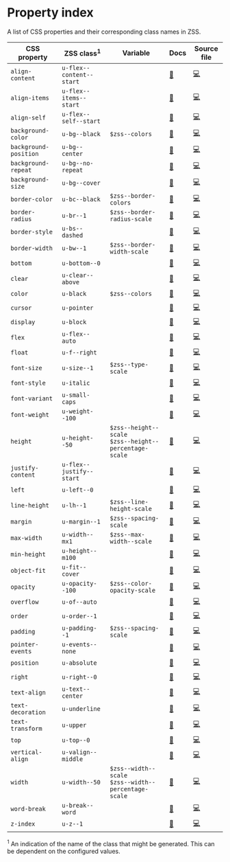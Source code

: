 # Property index

A list of CSS properties and their corresponding class names in ZSS.

CSS property | ZSS class<sup>1</sup>  | Variable | Docs | Source file
------------ | ---------- | -------- | ------------ | ----------
`align-content` | `u-flex--content--start` | | [📜](layout/flex.md) | [💻](../src/utilities/_flex.scss)
`align-items` | `u-flex--items--start` | | [📜](layout/flex.md) | [💻](../src/utilities/_flex.scss)
`align-self` | `u-flex--self--start` | | [📜](layout/flex.md) | [💻](../src/utilities/_flex.scss)
`background-color` | `u-bg--black` | `$zss--colors` | [📜](theming/colors.md) | [💻](../src/utilities/_background-color.scss)
`background-position` | `u-bg--center` | | [📜](theming/backgrounds.md) | [💻](../src/utilities/_background-position.scss)
`background-repeat` | `u-bg--no-repeat` | | [📜](theming/backgrounds.md) | [💻](../src/utilities/_background-repeat.scss)
`background-size` | `u-bg--cover` | | [📜](theming/backgrounds.md) | [💻](../src/utilities/_background-size.scss)
`border-color` | `u-bc--black` | `$zss--border-colors` | [📜](theming/borders.md) | [💻](../src/utilities/_border-color.scss)
`border-radius` | `u-br--1` | `$zss--border-radius-scale` | [📜](theming/borders.md)  | [💻](../src/utilities/_border-radius.scss)
`border-style` | `u-bs--dashed` | | [📜](theming/borders.md)  | [💻](../src/utilities/_border-style.scss)
`border-width` | `u-bw--1` | `$zss--border-width-scale` | [📜](theming/borders.md)  | [💻](../src/utilities/_border-width.scss)
`bottom` | `u-bottom--0` | | [📜](layout/position.md) | [💻](../src/utilities/_position.scss)
`clear` | `u-clear--above` | | [📜](layout/clear.md) | [💻](../src/utilities/_clear.scss)
`color` | `u-black` | `$zss--colors` | [📜](theming/colors.md) | [💻](../src/utilities/_color.scss)
`cursor` | `u-pointer` | | [📜](theming/cursor.md) | [💻](../src/utilities/_cursor.scss)
`display` | `u-block` | | [📜](layout/display.md) | [💻](../src/utilities/_display.scss)
`flex` | `u-flex--auto` | | [📜](layout/flex.md) | [💻](../src/utilities/_flex.scss)
`float` | `u-f--right` | | [📜](layout/float.md)  | [💻](../src/utilities/_float.scss)
`font-size` | `u-size--1` | `$zss--type-scale` | [📜](typography/fonts.md) | [💻](../src/utilities/_font-size.scss)
`font-style` | `u-italic` | | [📜](typography/fonts.md) | [💻](../src/utilities/_font-style.scss)
`font-variant` | `u-small-caps` | | [📜](typography/fonts.md) | [💻](../src/utilities/_font-variant.scss)
`font-weight` | `u-weight--100` | | [📜](typography/fonts.md) | [💻](../src/utilities/_font-weight.scss)
`height` | `u-height--50` | `$zss--height--scale`<br>`$zss--height--percentage-scale` | [📜](layout/height.md) | [💻](../src/utilities/_font-weight.scss)
`justify-content` | `u-flex--justify--start` | | [📜](layout/flex.md) | [💻](../src/utilities/_flex.scss)
`left` | `u-left--0` | | [📜](layout/position.md) | [💻](../src/utilities/_position.scss)
`line-height` | `u-lh--1` | `$zss--line-height-scale` | [📜](typography/line-height.md) | [💻](../src/utilities/_line-height.scss)
`margin` | `u-margin--1` | `$zss--spacing-scale` | [📜](layout/margin.md) | [💻](../src/utilities/_margin.scss)
`max-width` | `u-width--mx1` | `$zss--max-width--scale` | [📜](layout/max-width.md) | [💻](../src/utilities/_max-width.scss)
`min-height` | `u-height--m100` | | [📜](layout/min-height.md) | [💻](../src/utilities/_min-height.scss)
`object-fit` | `u-fit--cover` | | [📜](theming/object-fit.md) | [💻](../src/utilities/_object-fit.scss)
`opacity` | `u-opacity--100` | `$zss--color-opacity-scale` | [📜](theming/opacity.md) | [💻](../src/utilities/_opacity.scss)
`overflow` | `u-of--auto` | | [📜](layout/overflow.md) | [💻](../src/utilities/_overflow.scss)
`order` | `u-order--1` | | [📜](layout/flex.md) | [💻](../src/utilities/_flex.scss)
`padding` | `u-padding--1` | `$zss--spacing-scale` | [📜](layout/padding.md) | [💻](../src/utilities/_padding.scss)
`pointer-events` | `u-events--none` | | [📜](interaction/pointer-events.md) | [💻](../src/utilities/_pointer-events.scss)
`position` | `u-absolute` | | [📜](layout/position.md) | [💻](../src/utilities/_position.scss)
`right` | `u-right--0` | | [📜](layout/position.md) | [💻](../src/utilities/_position.scss)
`text-align` | `u-text--center` | | [📜](typography/text-align.md) | [💻](../src/utilities/_text-align.scss)
`text-decoration` | `u-underline` | | [📜](typography/text-decoration.md) | [💻](../src/utilities/_text-decoration.scss)
`text-transform` | `u-upper` | | [📜](typography/text-transform.md) | [💻](../src/utilities/_text-transform.scss)
`top` | `u-top--0` | | [📜](layout/position.md) | [💻](../src/utilities/_position.scss)
`vertical-align` | `u-valign--middle` | | [📜](layout/vertical-align.md) | [💻](../src/utilities/_vertical-align.scss)
`width` | `u-width--50` | `$zss--width--scale`<br>`$zss--width--percentage-scale` | [📜](layout/width.md) | [💻](../src/utilities/_width.scss)
`word-break` | `u-break--word` |  | [📜](typography/word-break.md) | [💻](../src/utilities/_word-break.scss)
`z-index` | `u-z--1` | | [📜](layout/z-index.md) | [💻](../src/utilities/_z-index.scss)

<sup>1</sup> An indication of the name of the class that might be generated. This can be dependent on the configured values.
